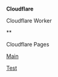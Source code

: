 **Cloudflare**

Cloudflare Worker

**

Cloudflare Pages

[Main](https://main-river.pages.dev/panel)

[Test](https://home-dasher.pages.dev/login)
